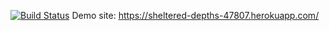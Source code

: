 [![Build Status](https://travis-ci.org/aycagrlyk/myDemoApp.svg?branch=master)](https://travis-ci.org/aycagrlyk/myDemoApp)
Demo site: https://sheltered-depths-47807.herokuapp.com/
